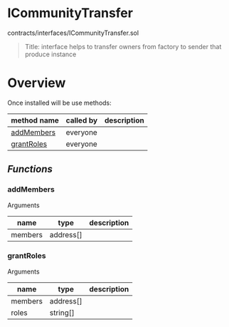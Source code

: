 # ICommunityTransfer

contracts/interfaces/ICommunityTransfer.sol

> Title: interface helps to transfer owners from factory to sender that produce instance

# Overview

Once installed will be use methods:

| **method name** | **called by** | **description** |
|-|-|-|
|<a href="#addmembers">addMembers</a>|everyone||
|<a href="#grantroles">grantRoles</a>|everyone||
## *Functions*
### addMembers

Arguments

| **name** | **type** | **description** |
|-|-|-|
| members | address[] |  |



### grantRoles

Arguments

| **name** | **type** | **description** |
|-|-|-|
| members | address[] |  |
| roles | string[] |  |


